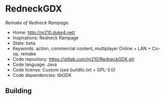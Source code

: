 # RedneckGDX

_Remake of Redneck Rampage._

- Home: http://m210.duke4.net/
- Inspirations: Redneck Rampage
- State: beta
- Keywords: action, commercial content, multiplayer Online + LAN + Co-op, remake
- Code repository: https://gitlab.com/m210/RedneckGDX.git
- Code language: Java
- Code license: Custom (see buildlic.txt + GPL-3.0)
- Code dependencies: libGDX

## Building
